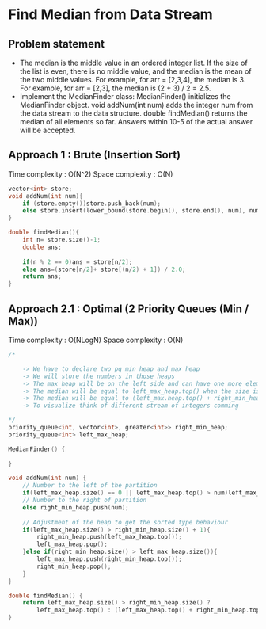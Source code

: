 # Find Median from Data Stream

## Problem statement

- The median is the middle value in an ordered integer list. If the size of the list is even, there is no middle value, and the median is the mean of the two middle values. For example, for arr = [2,3,4], the median is 3. For example, for arr = [2,3], the median is (2 + 3) / 2 = 2.5.
- Implement the MedianFinder class: MedianFinder() initializes the MedianFinder object. void addNum(int num) adds the integer num from the data stream to the data structure. double findMedian() returns the median of all elements so far. Answers within 10-5 of the actual answer will be accepted.


## Approach 1 : Brute (Insertion Sort)

Time complexity : O(N^2) 
Space complexity : O(N)

```cpp
vector<int> store; 
void addNum(int num){
    if (store.empty())store.push_back(num);
    else store.insert(lower_bound(store.begin(), store.end(), num), num);     
}

double findMedian(){
    int n= store.size()-1;
    double ans;
        
    if(n % 2 == 0)ans = store[n/2];
    else ans=(store[n/2]+ store[(n/2) + 1]) / 2.0;        
    return ans;
}
```

## Approach 2.1 : Optimal (2 Priority Queues (Min / Max))

Time complexity : O(NLogN) 
Space complexity : O(N)

```cpp
/*

    -> We have to declare two pq min heap and max heap
    -> We will store the numbers in those heaps 
    -> The max heap will be on the left side and can have one more element than the right min heap to adjust odd size cases
    -> The median will be equal to left_max_heap.top() when the size is odd
    -> The median will be equal to (left_max.heap.top() + right_min_heap.top()) / 2
    -> To visualize think of different stream of integers comming

*/
priority_queue<int, vector<int>, greater<int>> right_min_heap;
priority_queue<int> left_max_heap;

MedianFinder() {
    
}

void addNum(int num) {
    // Number to the left of the partition
    if(left_max_heap.size() == 0 || left_max_heap.top() > num)left_max_heap.push(num);
    // Number to the right of partition
    else right_min_heap.push(num);
    
    // Adjustment of the heap to get the sorted type behaviour
    if(left_max_heap.size() > right_min_heap.size() + 1){
        right_min_heap.push(left_max_heap.top());
        left_max_heap.pop();
    }else if(right_min_heap.size() > left_max_heap.size()){
        left_max_heap.push(right_min_heap.top());
        right_min_heap.pop();
    }        
}

double findMedian() {
    return left_max_heap.size() > right_min_heap.size() ? 
        left_max_heap.top() : (left_max_heap.top() + right_min_heap.top()) / 2.00;
}
```

